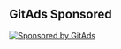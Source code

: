 <!-- GitAds-Verify: EHZJI8GLHPRAMRLFUOKDBI963SHZUZXA -->

## GitAds Sponsored
[![Sponsored by GitAds](https://gitads.dev/v1/ad-serve?source=karahanos/time-series-analysis-with-prophet-for-solar-power-generation@github)](https://gitads.dev/v1/ad-track?source=karahanos/time-series-analysis-with-prophet-for-solar-power-generation@github)

